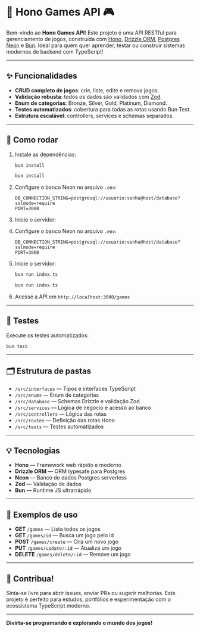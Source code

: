 # 🚚 Hono Games API 🎮

Bem-vindo ao **Hono Games API**!
Este projeto é uma API RESTful para gerenciamento de jogos, construída com [Hono](https://hono.dev/), [Drizzle ORM](https://orm.drizzle.team/), [Postgres Neon](https://neon.tech/) e [Bun](https://bun.sh/).
Ideal para quem quer aprender, testar ou construir sistemas modernos de backend com TypeScript!

---

## ✨ Funcionalidades

- **CRUD completo de jogos**: crie, liste, edite e remova jogos.
- **Validação robusta**: todos os dados são validados com [Zod](https://zod.dev/).
- **Enum de categorias**: Bronze, Silver, Gold, Platinum, Diamond.
- **Testes automatizados**: cobertura para todas as rotas usando Bun Test.
- **Estrutura escalável**: controllers, services e schemas separados.

---

## 🚀 Como rodar

1. Instale as dependências:

   ```bash
   bun install
   ```

   ```bash
   bun install
   ```

2. Configure o banco Neon no arquivo `.env`:

   ```
   DB_CONNECTION_STRING=postgresql://usuario:senha@host/database?sslmode=require
   PORT=3000
   ```

3. Inicie o servidor:
4. Configure o banco Neon no arquivo `.env`:

   ```
   DB_CONNECTION_STRING=postgresql://usuario:senha@host/database?sslmode=require
   PORT=3000
   ```

5. Inicie o servidor:

   ```bash
   bun run index.ts
   ```

   ```bash
   bun run index.ts
   ```

6. Acesse a API em `http://localhost:3000/games`

---

## 🧪 Testes

Execute os testes automatizados:

```bash
bun test
```

---

## 🗂 Estrutura de pastas

- `/src/interfaces` — Tipos e interfaces TypeScript
- `/src/enums` — Enum de categorias
- `/src/database` — Schemas Drizzle e validação Zod
- `/src/services` — Lógica de negócio e acesso ao banco
- `/src/controllers` — Lógica das rotas
- `/src/routes` — Definição das rotas Hono
- `/src/tests` — Testes automatizados

---

## 💡 Tecnologias

- **Hono** — Framework web rápido e moderno
- **Drizzle ORM** — ORM typesafe para Postgres
- **Neon** — Banco de dados Postgres serverless
- **Zod** — Validação de dados
- **Bun** — Runtime JS ultrarrápido

---

## 🎲 Exemplos de uso

- **GET** `/games` — Lista todos os jogos
- **GET** `/games/id` — Busca um jogo pelo id
- **POST** `/games/create` — Cria um novo jogo
- **PUT** `/games/update/:id` — Atualiza um jogo
- **DELETE** `/games/delete/:id` — Remove um jogo

---

## 🤝 Contribua!

Sinta-se livre para abrir issues, enviar PRs ou sugerir melhorias.
Este projeto é perfeito para estudos, portfólios e experimentação com o ecossistema TypeScript moderno.

---

**Divirta-se programando e explorando o mundo dos jogos!**
